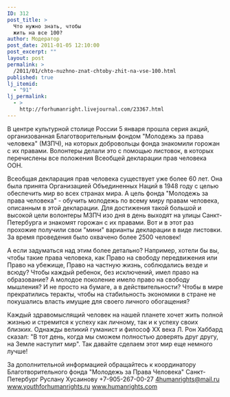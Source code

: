 ```yaml
---
ID: 312
post_title: >
  Что нужно знать, чтобы
  жить на все 100?
author: Модератор
post_date: 2011-01-05 12:10:00
post_excerpt: ""
layout: post
permalink: >
  /2011/01/chto-nuzhno-znat-chtoby-zhit-na-vse-100.html
published: true
lj_itemid:
  - "91"
lj_permalink:
  - >
    http://forhumanright.livejournal.com/23367.html
---
```

В центре культурной столице России 5 января прошла серия акций, организованная Благотворительным фондом &quot;Молодежь за права человека&quot; (МЗПЧ), на которых добровольцы фонда знакомили горожан с их правами. Волонтеры делали это с помощью листовок, в которых перечислены все положения Всеобщей декларации прав человека ООН. 

Всеобщая декларация прав человека существует уже более 60 лет. Она была принята Организацией Объединенных Наций в 1948 году с целью обеспечить мир во всех странах мира. А цель фонда &quot;Молодежь за права человека&quot; - обучить молодежь по всему миру правам человека, описанным в этой декларации. Для достижения такой большой и высокой цели волонтеры МЗПЧ изо дня в день выходят на улицы Санкт-Петербурга и знакомят горожан с их правами. Вот и в этот раз прохожие получили свои &quot;мини&quot; варианты декларации в виде листовки. За время проведения было охвачено более 2500 человек! 

А если задуматься над этим более детально? Например, хотели бы вы, чтобы такие права человека, как Право на свободу передвижения или Право на убежище, Право на частную жизнь, соблюдались везде и всюду? Чтобы каждый ребенок, без исключений, имел право на образование? А молодое поколение имело право на свободу мышления? И не просто на бумаге, а в действительности? Чтобы в мире прекратились теракты, чтобы на стабильность экономики в стране не покушались власть имущие для своего личного обогащения?

Каждый здравомыслящий человек на нашей планете хочет жить полной жизнью и стремится к успеху как личному, так и к успеху своих близких. Однажды великий гуманист и философ ХХ века Л. Рон Хаббард сказал: &quot;В тот день, когда мы сможем полностью доверять друг другу, на Земле наступит мир&quot;. Так давайте сделаем этот мир еще немного лучше!

За дополнительной информацией обращайтесь к координатору
Благотворительного фонда &quot;Молодежь за Права Человека&quot; Санкт-Петербург
Руслану Хусаинову
+7-905-267-00-27
4humanrights@mail.ru
www.youthforhumanrights.ru
www.humanrights.com